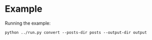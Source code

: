 # Example

Running the example:
```
python ../run.py convert --posts-dir posts --output-dir output
```